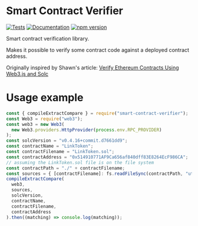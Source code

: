 # Smart Contract Verifier

[![Tests](https://github.com/AndreMiras/smart-contract-verifier.js/workflows/Tests/badge.svg)](https://github.com/AndreMiras/smart-contract-verifier.js/actions/workflows/tests.yml)
[![Documentation](https://github.com/AndreMiras/smart-contract-verifier.js/workflows/Documentation/badge.svg)](https://github.com/AndreMiras/smart-contract-verifier.js/actions/workflows/documentation.yml)
[![npm version](https://badge.fury.io/js/smart-contract-verifier.svg)](https://badge.fury.io/js/smart-contract-verifier)

Smart contract verification library.

Makes it possible to verify some contract code against a deployed contract address.

Originally inspired by Shawn's article:
[Verify Ethereum Contracts Using Web3.js and Solc](https://www.shawntabrizi.com/ethereum/verify-ethereum-contracts-using-web3-js-and-solc/)

# Usage example

```js
const { compileExtractCompare } = require("smart-contract-verifier");
const Web3 = require("web3");
const web3 = new Web3(
  new Web3.providers.HttpProvider(process.env.RPC_PROVIDER)
);
const solcVersion = "v0.4.16+commit.d7661dd9";
const contractName = "LinkToken";
const contractFilename = "LinkToken.sol";
const contractAddress = "0x514910771AF9Ca656af840dff83E8264EcF986CA";
// assuming the LinkToken.sol file is on the file system
const contractPath = "./" + contractFilename;
const sources = { [contractFilename]: fs.readFileSync(contractPath, "utf8") };
compileExtractCompare(
  web3,
  sources,
  solcVersion,
  contractName,
  contractFilename,
  contractAddress
).then((matching) => console.log(matching));
```
